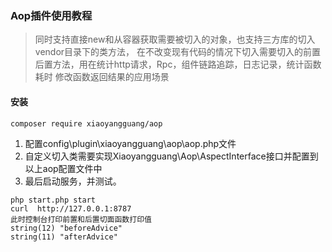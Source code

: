### Aop插件使用教程

> 同时支持直接new和从容器获取需要被切入的对象，也支持三方库的切入vendor目录下的类方法， 在不改变现有代码的情况下切入需要切入的前置后置方法，用在统计http请求，Rpc，组件链路追踪，日志记录，统计函数耗时 修改函数返回结果的应用场景

#### 安装

```
composer require xiaoyangguang/aop
```

1. 配置config\plugin\xiaoyangguang\aop\aop.php文件  
2. 自定义切入类需要实现Xiaoyangguang\Aop\AspectInterface接口并配置到以上aop配置文件中
3. 最后启动服务，并测试。


```shell
php start.php start
curl  http://127.0.0.1:8787
此时控制台打印前置和后置切面函数打印值
string(12) "beforeAdvice"
string(11) "afterAdvice"
```


